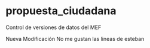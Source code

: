 # propuesta_ciudadana
Control de versiones de datos del MEF

Nueva Modificación
No me gustan las lineas de esteban
